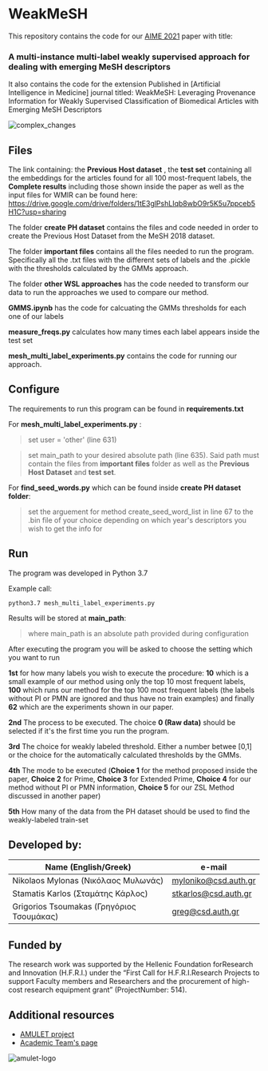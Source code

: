 # WeakMeSH

This repository contains the code for our [AIME 2021](http://aime21.aimedicine.info/index.php) paper with title: 

### A multi-instance multi-label weakly supervised approach for dealing with emerging MeSH descriptors

It also contains the code for the extension Published in [Artificial Intelligence in Medicine] journal titled: WeakMeSH: Leveraging Provenance Information for Weakly Supervised Classification of Biomedical Articles with Emerging MeSH Descriptors

![complex_changes](https://user-images.githubusercontent.com/23103855/105720908-a49ec380-5f2c-11eb-86a8-eff2014f1941.jpg)

## Files
The link containing: the **Previous Host dataset** , the **test set** containing all the embeddings for the articles found for all 100 most-frequent labels, the **Complete results** including those shown inside the paper as well as the input files for WMIR can be found here: https://drive.google.com/drive/folders/1tE3glPshLIqb8wbO9r5K5u7ppceb5H1C?usp=sharing

The folder **create PH dataset** contains the files and code needed in order to create the Previous Host Dataset from the MeSH 2018 dataset.

The folder **important files** contains all the files needed to run the program. Specifically all the .txt files with the different sets of labels and the .pickle with the thresholds calculated by the GMMs approach.

The folder **other WSL approaches** has the code needed to transform our data to run the approaches we used to compare our method.

**GMMS.ipynb** has the code for calcuating the GMMs thresholds for each one of our labels

**measure_freqs.py** calculates how many times each label appears inside the test set

**mesh_multi_label_experiments.py** contains the code for running our approach.


## Configure

The requirements to run this program can be found in **requirements.txt**

For **mesh_multi_label_experiments.py** :

>set user = 'other' (line 631)

>set main_path to your desired absolute path (line 635). Said path must contain the files from **important files** folder as well as the **Previous Host Dataset** and **test set**.

For **find_seed_words.py** which can be found inside **create PH dataset folder**:

>set the arguement for method create_seed_word_list in line 67 to the .bin file of your choice depending on which year's descriptors you wish to get the info for

## Run

The program was developed in Python 3.7

Example call:

`python3.7 mesh_multi_label_experiments.py`

Results will be stored at **main_path**:

>where main_path is an absolute path provided during configuration

After executing the program you will be asked to choose the setting which you want to run

**1st** for how many labels you wish to execute the procedure: **10** which is a small example of our method using only the top 10 most frequent labels, **100** which runs our method for the top 100 most frequent labels (the labels without PI or PMN are ignored and thus have no train examples) and finally **62** which are the experiments shown in our paper.

**2nd** The process to be executed. The choice **0 (Raw data)** should be selected if it's the first time you run the program.

**3rd** The choice for weakly labeled threshold. Either a number betwee [0,1] or the choice for the automatically calculated thresholds by the GMMs.

**4th** The mode to be executed (**Choice 1** for the method proposed inside the paper, **Choice 2** for Prime, **Choice 3** for Extended Prime, **Choice 4** for our method without PI or PMN information, **Choice 5** for our ZSL Method discussed in another paper)

**5th** How many of the data from the PH dataset should be used to find the weakly-labeled train-set

## Developed by: 

|           Name  (English/Greek)            |      e-mail          |
| -------------------------------------------| ---------------------|
| Nikolaos Mylonas    (Νικόλαος Μυλωνάς)     | myloniko@csd.auth.gr |
| Stamatis Karlos     (Σταμάτης Κάρλος)      | stkarlos@csd.auth.gr |
| Grigorios Tsoumakas (Γρηγόριος Τσουμάκας)  | greg@csd.auth.gr     |

## Funded by

The research work was supported by the Hellenic Foundation forResearch and Innovation (H.F.R.I.) under the “First Call for H.F.R.I.Research Projects to support Faculty members and Researchers and the procurement of high-cost research equipment grant” (ProjectNumber: 514).

## Additional resources

- [AMULET project](https://www.linkedin.com/showcase/amulet-project/about/)
- [Academic Team's page](https://intelligence.csd.auth.gr/#)
 
 ![amulet-logo](https://user-images.githubusercontent.com/6009931/87019683-9204ad00-c1db-11ea-9394-855d1d3b41b3.png)




